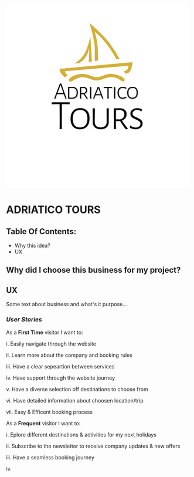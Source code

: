 
![Adriatico Tours Logo](assets/images/logo-transparent.png)
# **ADRIATICO TOURS**


## **Table Of Contents:**

- Why this idea?
- UX



## **Why did I choose this business for my project?**

 

## **UX**

Some text about business and what's it purpose...


### *User Stories*

As a **First Time** visitor I want to:

i. Easily navigate through the website

 ii. Learn more about the company and booking rules
 
 iii. Have a clear sepeartion between services 

 iv. Have support through the website journey

v. Have a diverse selection off destinations to choose from

vi. Have detailed information about choosen location/trip

vii. Easy & Efficent booking process


 
As a **Frequent** visitor I want to:

i. Eplore different destinations & activities for my next holidays 

ii. Subscribe to the newsletter to receive company updates & new offers

iii. Have a seamless booking journey

iv. 
